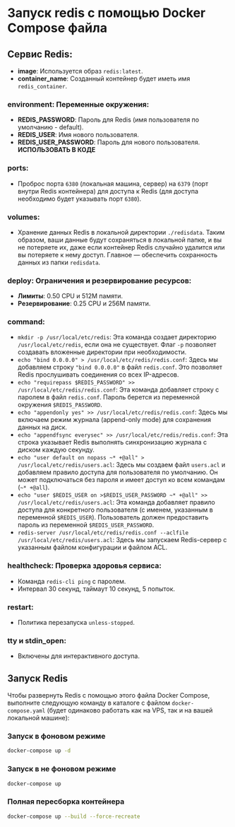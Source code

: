 # Запуск redis с помощью Docker Compose файла

## Сервис Redis:
- **image**: Используется образ `redis:latest`.
- **container_name**: Созданный контейнер будет иметь имя `redis_container`.

### environment: Переменные окружения:
- **REDIS_PASSWORD**: Пароль для Redis (имя пользователя по умолчанию - default).
- **REDIS_USER**: Имя нового пользователя.
- **REDIS_USER_PASSWORD**: Пароль для нового пользователя. **ИСПОЛЬЗОВАТЬ В КОДЕ**

### ports:
- Проброс порта `6380` (локальная машина, сервер) на `6379` (порт внутри Redis контейнера) для доступа к Redis (для доступа необходимо будет указывать порт `6380`).

### volumes:
- Хранение данных Redis в локальной директории `./redisdata`. Таким образом, ваши данные будут сохраняться в локальной папке, и вы не потеряете их, даже если контейнер Redis случайно удалится или вы потеряете к нему доступ. Главное — обеспечить сохранность данных из папки `redisdata`.

### deploy: Ограничения и резервирование ресурсов:
- **Лимиты**: 0.50 CPU и 512M памяти.
- **Резервирование**: 0.25 CPU и 256M памяти.

### command:
- `mkdir -p /usr/local/etc/redis`: Эта команда создает директорию `/usr/local/etc/redis`, если она не существует. Флаг `-p` позволяет создавать вложенные директории при необходимости.
- `echo "bind 0.0.0.0" > /usr/local/etc/redis/redis.conf`: Здесь мы добавляем строку `"bind 0.0.0.0"` в файл `redis.conf`. Это позволяет Redis прослушивать соединения со всех IP-адресов.
- `echo "requirepass $REDIS_PASSWORD" >> /usr/local/etc/redis/redis.conf`: Эта команда добавляет строку с паролем в файл `redis.conf`. Пароль берется из переменной окружения `$REDIS_PASSWORD`.
- `echo "appendonly yes" >> /usr/local/etc/redis/redis.conf`: Здесь мы включаем режим журнала (append-only mode) для сохранения данных на диск.
- `echo "appendfsync everysec" >> /usr/local/etc/redis/redis.conf`: Эта строка указывает Redis выполнять синхронизацию журнала с диском каждую секунду.
- `echo "user default on nopass ~* +@all" > /usr/local/etc/redis/users.acl`: Здесь мы создаем файл `users.acl` и добавляем правило доступа для пользователя по умолчанию. Он может подключаться без пароля и имеет доступ ко всем командам (`~* +@all`).
- `echo "user $REDIS_USER on >$REDIS_USER_PASSWORD ~* +@all" >> /usr/local/etc/redis/users.acl`: Эта команда добавляет правило доступа для конкретного пользователя (с именем, указанным в переменной `$REDIS_USER`). Пользователь должен предоставить пароль из переменной `$REDIS_USER_PASSWORD`.
- `redis-server /usr/local/etc/redis/redis.conf --aclfile /usr/local/etc/redis/users.acl`: Здесь мы запускаем Redis-сервер с указанным файлом конфигурации и файлом ACL.

### healthcheck: Проверка здоровья сервиса:
- Команда `redis-cli ping` с паролем.
- Интервал 30 секунд, таймаут 10 секунд, 5 попыток.

### restart:
- Политика перезапуска `unless-stopped`.

### tty и stdin_open:
- Включены для интерактивного доступа.

## Запуск Redis
Чтобы развернуть Redis с помощью этого файла Docker Compose, выполните следующую команду в каталоге с файлом `docker-compose.yaml` (будет одинаково работать как на VPS, так и на вашей локальной машине):

### Запуск в фоновом режиме
```bash
docker-compose up -d
```

### Запуск в не фоновом режиме
```bash
docker-compose up
```

### Полная пересборка контейнера
```bash
docker-compose up --build --force-recreate
```